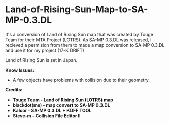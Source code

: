 # Land-of-Rising-Sun-Map-to-SA-MP-0.3.DL

It's a conversion of Land of Rising Sun map that was created by Touge Team for their MTA Project (LOTRS). As SA-MP 0.3.DL was released, I recieved a permision from them to made a map conversion to SA-MP 0.3.DL and use it for my project (17-K DRIFT)

Land of Rising Sun is set in Japan.

**Know Issues:**
* A few objects have problems with collision due to their geometry.

**Credits:**
* **Touge Team - Land of Rising Sun (LOTRS) map**
* **blackdot(me) - map convert to SA-MP 0.3.DL**
* **Kalcor - SA-MP 0.3.DL + KDFF TOOL**
* **Steve-m - Collision File Editor II**
